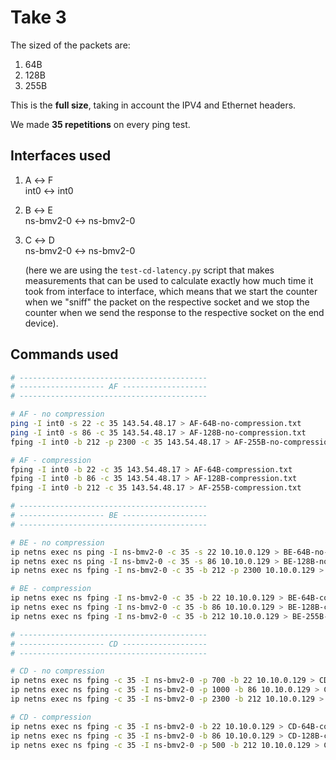 # Take 3

The sized of the packets are:
1. 64B
2. 128B
3. 255B

This is the **full size**, taking in account the IPV4 and Ethernet headers.

We made **35 repetitions** on every ping test.

## Interfaces used

1. A ↔ F <br/>
    int0 ↔ int0
2. B ↔ E <br/>
    ns-bmv2-0 ↔ ns-bmv2-0
3. C ↔ D <br/>
    ns-bmv2-0 ↔ ns-bmv2-0
    
    (here we are using the `test-cd-latency.py` script that makes measurements that can be used to calculate exactly how much time it took from interface to interface, which means that we start the counter when we "sniff" the packet on the respective socket and we stop the counter when we send the response to the respective socket on the end device).


## Commands used

```bash
# ------------------------------------------
# ------------------- AF -------------------
# ------------------------------------------

# AF - no compression
ping -I int0 -s 22 -c 35 143.54.48.17 > AF-64B-no-compression.txt
ping -I int0 -s 86 -c 35 143.54.48.17 > AF-128B-no-compression.txt
fping -I int0 -b 212 -p 2300 -c 35 143.54.48.17 > AF-255B-no-compression.txt

# AF - compression
fping -I int0 -b 22 -c 35 143.54.48.17 > AF-64B-compression.txt
fping -I int0 -b 86 -c 35 143.54.48.17 > AF-128B-compression.txt
fping -I int0 -b 212 -c 35 143.54.48.17 > AF-255B-compression.txt

# ------------------------------------------
# ------------------- BE -------------------
# ------------------------------------------

# BE - no compression
ip netns exec ns ping -I ns-bmv2-0 -c 35 -s 22 10.10.0.129 > BE-64B-no-compression.txt
ip netns exec ns ping -I ns-bmv2-0 -c 35 -s 86 10.10.0.129 > BE-128B-no-compression.txt
ip netns exec ns fping -I ns-bmv2-0 -c 35 -b 212 -p 2300 10.10.0.129 > BE-255B-no-compression.txt

# BE - compression
ip netns exec ns fping -I ns-bmv2-0 -c 35 -b 22 10.10.0.129 > BE-64B-compression.txt
ip netns exec ns fping -I ns-bmv2-0 -c 35 -b 86 10.10.0.129 > BE-128B-compression.txt
ip netns exec ns fping -I ns-bmv2-0 -c 35 -b 212 10.10.0.129 > BE-255B-compression.txt

# ------------------------------------------
# ------------------- CD -------------------
# ------------------------------------------

# CD - no compression
ip netns exec ns fping -c 35 -I ns-bmv2-0 -p 700 -b 22 10.10.0.129 > CD-64B-no-compression.txt
ip netns exec ns fping -c 35 -I ns-bmv2-0 -p 1000 -b 86 10.10.0.129 > CD-128B-no-compression.txt
ip netns exec ns fping -c 35 -I ns-bmv2-0 -p 2300 -b 212 10.10.0.129 > CD-255B-no-compression.txt

# CD - compression
ip netns exec ns fping -c 35 -I ns-bmv2-0 -b 22 10.10.0.129 > CD-64B-compression.txt
ip netns exec ns fping -c 35 -I ns-bmv2-0 -b 86 10.10.0.129 > CD-128B-compression.txt
ip netns exec ns fping -c 35 -I ns-bmv2-0 -p 500 -b 212 10.10.0.129 > CD-255B-compression.txt

```